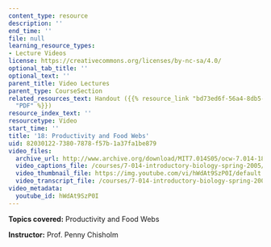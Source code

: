 ```yaml
---
content_type: resource
description: ''
end_time: ''
file: null
learning_resource_types:
- Lecture Videos
license: https://creativecommons.org/licenses/by-nc-sa/4.0/
optional_tab_title: ''
optional_text: ''
parent_title: Video Lectures
parent_type: CourseSection
related_resources_text: Handout ({{% resource_link "bd73ed6f-56a4-8db5-59c7-aab85598f2b6"
  "PDF" %}})
resource_index_text: ''
resourcetype: Video
start_time: ''
title: '18: Productivity and Food Webs'
uid: 82030122-7380-7878-f57b-1a37fa1be879
video_files:
  archive_url: http://www.archive.org/download/MIT7.014S05/ocw-7.014-18-16mar05-220k.mp4
  video_captions_file: /courses/7-014-introductory-biology-spring-2005/01977a492d945e0c8256a3716da9f897_hWdAt9SzP0I.vtt
  video_thumbnail_file: https://img.youtube.com/vi/hWdAt9SzP0I/default.jpg
  video_transcript_file: /courses/7-014-introductory-biology-spring-2005/d34f4adf08c602464eaeb36ada11fa53_hWdAt9SzP0I.pdf
video_metadata:
  youtube_id: hWdAt9SzP0I
---
```

**Topics covered:** Productivity and Food Webs  
  
**Instructor:** Prof. Penny Chisholm